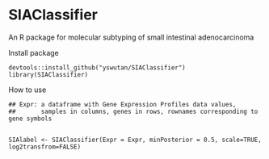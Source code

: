 # SIAClassifier
An R package for molecular subtyping of small intestinal adenocarcinoma

Install package
```
devtools::install_github("yswutan/SIAClassifier")
library(SIAClassifier)
```

How to use
```
## Expr: a dataframe with Gene Expression Profiles data values,
##       samples in columns, genes in rows, rownames corresponding to gene symbols


SIAlabel <- SIAClassifier(Expr = Expr, minPosterior = 0.5, scale=TRUE, log2transfrom=FALSE)
```

